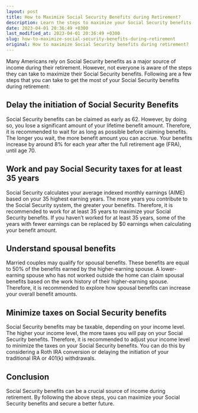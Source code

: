 ```yaml
---
layout: post
title: How to Maximize Social Security Benefits during Retirement?
description: Learn the steps to maximize your Social Security benefits during retirement and secure a better future.
date: 2023-04-01 20:36:49 +0300
last_modified_at: 2023-04-01 20:36:49 +0300
slug: how-to-maximize-social-security-benefits-during-retirement
original: How to maximize Social Security benefits during retirement?
---
```

Many Americans rely on Social Security benefits as a major source of income during their retirement. However, not everyone is aware of the steps they can take to maximize their Social Security benefits. Following are a few steps that you can take to get the most of your Social Security benefits during retirement:

## Delay the initiation of Social Security Benefits

Social Security benefits can be claimed as early as 62. However, by doing so, you lose a significant amount of your lifetime benefit amount. Therefore, it is recommended to wait for as long as possible before claiming benefits. The longer you wait, the more benefit amount you can accrue. Your benefits increase by around 8% for each year after the full retirement age (FRA), until age 70.

## Work and pay Social Security taxes for at least 35 years

Social Security calculates your average indexed monthly earnings (AIME) based on your 35 highest earning years. The more years you contribute to the Social Security system, the greater your benefits. Therefore, it is recommended to work for at least 35 years to maximize your Social Security benefits. If you haven’t worked for at least 35 years, some of the years with fewer earnings can be replaced by $0 earnings when calculating your benefit amount.

## Understand spousal benefits

Married couples may qualify for spousal benefits. These benefits are equal to 50% of the benefits earned by the higher-earning spouse. A lower-earning spouse who has not worked outside the home can claim spousal benefits based on the work history of their higher-earning spouse. Therefore, it is recommended to explore how spousal benefits can increase your overall benefit amounts.

## Minimize taxes on Social Security benefits

Social Security benefits may be taxable, depending on your income level. The higher your income level, the more taxes you will pay on your Social Security benefits. Therefore, it is recommended to adjust your income level to minimize the taxes on your Social Security benefits. You can do this by considering a Roth IRA conversion or delaying the initiation of your traditional IRA or 401(k) withdrawals.

## Conclusion

Social Security benefits can be a crucial source of income during retirement. By following the above steps, you can maximize your Social Security benefits and secure a better future.